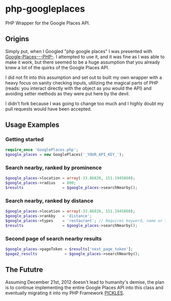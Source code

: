 php-googleplaces
================

PHP Wrapper for the Google Places API.

Origins
-------

Simply put, when I Googled "php google places" I was presented with [Google-Places---PHP-](https://github.com/anthony-mills/Google-Places---PHP-). I attempted to use it, and it was fine as I was able to make it work, but there seemed to be a huge assumption that you already knew a lot of the quirks of the Google Places API.

I did not fit into this assumption and set out to built my own wrapper with a heavy focus on sanity checking inputs, utilizing the magical parts of PHP (reads: you interact directly with the object as you would the API) and avoiding setter methods as they were put here by the devil.

I didn't fork because I was going to change too much and I highly doubt my pull requests would have been accepted.

Usage Examples
--------------

### Getting started

```php
require_once 'GooglePlaces.php';
$google_places = new GooglePlaces('_YOUR_API_KEY_');
```

### Search nearby, ranked by prominence

```php
$google_places->location = array(-33.86820, 151.1945860);
$google_places->radius   = 800;
$results                 = $google_places->searchNearby();
```

### Search nearby, ranked by distance

```php
$google_places->location = array(-33.86820, 151.1945860);
$google_places->rankby   = 'distance';
$google_places->types    = 'restaurant'; // Requires keyword, name or types
$results                 = $google_places->searchNearby();
```

### Second page of search nearby results

```php
$google_places->pageToken = $results['next_page_token'];
$page2_results            = $google_places->searchNearby();
```

The Fututre
-----------

Assuming December 21st, 2012 doesn't lead to humanity's demise, the plan is to continue implementing the entire Google Places API into this class and eventually migrating it into my PHP Framework [PICKLES](https://github.com/joshtronic/pickles).
